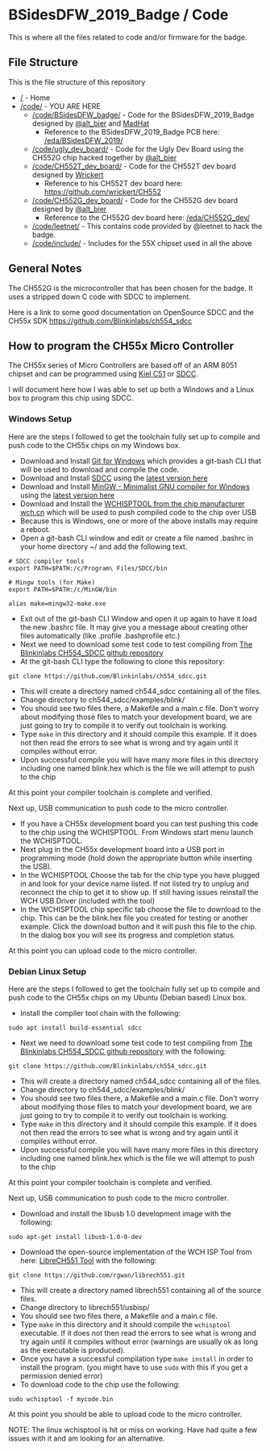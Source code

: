 # BSidesDFW_2019_Badge / Code

This is where all the files related to code and/or firmware for the badge.

## File Structure

This is the file structure of this repository

* [/](/README.md) - Home
* [/code/](/code/) - YOU ARE HERE
  * [/code/BSidesDFW_badge/](/code/BSidesDFW_badge/) - Code for the BSidesDFW_2019_Badge designed by [@alt_bier](https://twitter.com/alt_bier) and [MadHat](https://twitter.com/unspecific)
    * Reference to the BSidesDFW_2019_Badge PCB here: [/eda/BSidesDFW_2019/](/eda/BSidesDFW_2019/)
  * [/code/ugly_dev_board/](/code/ugly_dev_board/) - Code for the Ugly Dev Board using the CH552G chip hacked together by [@alt_bier](https://twitter.com/alt_bier)
  * [/code/CH552T_dev_board/](/code/CH552T_dev_board/) - Code for the CH552T dev board designed by [Wrickert](https://twitter.com/wrickert7)
    * Reference to his CH552T dev board here: https://github.com/wrickert/CH552
  * [/code/CH552G_dev_board/](/code/CH552G_dev_board/) - Code for the CH552G dev board designed by [@alt_bier](https://twitter.com/alt_bier)
    * Reference to the CH552G dev board here: [/eda/CH552G_dev/](/eda/CH552G_dev/)
  * [/code/leetnet/](/code/leetnet/) - This contains code provided by @leetnet to hack the badge.
  * [/code/include/](/code/include/) - Includes for the 55X chipset used in all the above

## General Notes

The CH552G is the microcontroller that has been chosen for the badge.
It uses a stripped down C code with SDCC to implement.

Here is a link to some good documentation on OpenSource SDCC and the CH55x SDK https://github.com/Blinkinlabs/ch554_sdcc

## How to program the CH55x Micro Controller

The CH55x series of Micro Controllers are based off of an ARM 8051 chipset and can be programmed using [Kiel C51](http://www.keil.com/c51/) or [SDCC](http://sdcc.sourceforge.net/).

I will document here how I was able to set up both a Windows and a Linux box to program this chip using SDCC.

### Windows Setup

Here are the steps I followed to get the toolchain fully set up to compile and push code to the CH55x chips on my Windows box.

* Download and Install [Git for Windows](https://gitforwindows.org/) which provides a git-bash CLI that will be used to download and compile the code.
* Download and Install [SDCC](http://sdcc.sourceforge.net/) using the [latest version here](https://sourceforge.net/projects/sdcc/files/latest/download?source=files)
* Download and Install [MinGW - Minimalist GNU compiler for Windows](https://sourceforge.net/projects/mingw/) using the [latest version here](https://downloads.sourceforge.net/project/mingw/Installer/mingw-get-setup.exe)
* Download and Install the [WCHISPTOOL from the chip manufacturer wch.cn](http://wch.cn/download/WCHISPTool_Setup_exe.html) which will be used to push compiled code to the chip over USB
* Because this is Windows, one or more of the above installs may require a reboot.
* Open a git-bash CLI window and edit or create a file named .bashrc in your home directory ~/ and add the following text.
```
# SDCC compiler tools
export PATH=$PATH:/c/Program\ Files/SDCC/bin

# Mingw tools (for Make)
export PATH=$PATH:/c/MinGW/bin

alias make=mingw32-make.exe
```
* Exit out of the git-bash CLI Window and open it up again to have it load the new .bashrc file.  It may give you a message about creating other files automatically (like .profile .bashprofile etc.)
* Next we need to download some test code to test compiling from [The Blinkinlabs CH554_SDCC github repository](https://github.com/Blinkinlabs/ch554_sdcc)
* At the git-bash CLI type the following to clone this repository:
```
git clone https://github.com/Blinkinlabs/ch554_sdcc.git
```

* This will create a directory named ch544_sdcc containing all of the files.
* Change directory to ch544_sdcc/examples/blink/
* You should see two files there, a Makefile and a main.c file.  Don't worry about modifying those files to match your development board, we are just going to try to compile it to verify out toolchain is working.
* Type ```make``` in this directory and it should compile this example.  If it does not then read the errors to see what is wrong and try again until it compiles without error.
* Upon successful compile you will have many more files in this directory including one named blink.hex which is the file we will attempt to push to the chip

At this point your compiler toolchain is complete and verified.

Next up, USB communication to push code to the micro controller.

* If you have a CH55x development board you can test pushing this code to the chip using the WCHISPTOOL.  From Windows start menu launch the WCHISPTOOL.
* Next plug in the CH55x development board into a USB port in programming mode (hold down the appropriate button while inserting the USB).
* In the WCHISPTOOL Choose the tab for the chip type you have plugged in and look for your device name listed.  If not listed try to unplug and reconnect the chip to get it to show up.  If still having issues reinstall the WCH USB Driver (included with the tool)
* In the WCHISPTOOL chip specific tab choose the file to download to the chip.  This can be the blink.hex file you created for testing or another example.  Click the download button and it will push this file to the chip.  In the dialog box you will see its progress and completion status.

At this point you can upload code to the micro controller.

### Debian Linux Setup

Here are the steps I followed to get the toolchain fully set up to compile and push code to the CH55x chips on my Ubuntu (Debian based) Linux box.

* Install the compiler tool chain with the following:
```
sudo apt install build-essential sdcc
```

* Next we need to download some test code to test compiling from [The Blinkinlabs CH554_SDCC github repository](https://github.com/Blinkinlabs/ch554_sdcc) with the following:
```
git clone https://github.com/Blinkinlabs/ch554_sdcc.git
```

* This will create a directory named ch544_sdcc containing all of the files.
* Change directory to ch544_sdcc/examples/blink/
* You should see two files there, a Makefile and a main.c file.  Don't worry about modifying those files to match your development board, we are just going to try to compile it to verify out toolchain is working.
* Type ```make``` in this directory and it should compile this example.  If it does not then read the errors to see what is wrong and try again until it compiles without error.
* Upon successful compile you will have many more files in this directory including one named blink.hex which is the file we will attempt to push to the chip

At this point your compiler toolchain is complete and verified.

Next up, USB communication to push code to the micro controller.

* Download and install the libusb 1.0 development image with the following:
```
sudo apt-get install libusb-1.0-0-dev
```

* Download the open-source implementation of the WCH ISP Tool from here: [LibreCH551 Tool](https://github.com/rgwan/librech551) with the following:
```
git clone https://github.com/rgwan/librech551.git
```

* This will create a directory named librech551 containing all of the source files.
* Change directory to librech551/usbisp/
* You should see two files there, a Makefile and a main.c file.
* Type ```make``` in this directory and it should compile the ```wchisptool``` executable.  If it does not then read the errors to see what is wrong and try again until it compiles without error (warnings are usually ok as long as the executable is produced).
* Once you have a successful compilation type ```make install``` in order to install the program. (you might have to use ```sudo``` with this if you get a permission denied error)
* To download code to the chip use the following:
```
sudo wchisptool -f mycode.bin
```

At this point you should be able to upload code to the micro controller.

NOTE: The linux wchisptool is hit or miss on working.  Have had quite a few issues with it and am looking for an alternative.
